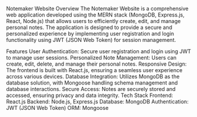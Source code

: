 
Notemaker Website
Overview
The Notemaker Website is a comprehensive web application developed using the MERN stack (MongoDB, Express.js, React, Node.js) that allows users to efficiently create, edit, and manage personal notes. The application is designed to provide a secure and personalized experience by implementing user registration and login functionality using JWT (JSON Web Token) for session management.

Features
User Authentication: Secure user registration and login using JWT to manage user sessions.
Personalized Note Management: Users can create, edit, delete, and manage their personal notes.
Responsive Design: The frontend is built with React.js, ensuring a seamless user experience across various devices.
Database Integration: Utilizes MongoDB as the database solution, with Mongoose handling schema management and database interactions.
Secure Access: Notes are securely stored and accessed, ensuring privacy and data integrity.
Tech Stack
Frontend: React.js
Backend: Node.js, Express.js
Database: MongoDB
Authentication: JWT (JSON Web Token)
ORM: Mongoose
